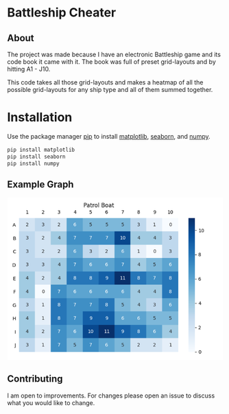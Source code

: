 # Battleship Cheater

## About
The project was made because I have an electronic Battleship game and its code book it came with it. The book was full of preset grid-layouts and by hitting A1 - J10. 

This code takes all those grid-layouts and makes a heatmap of all the possible grid-layouts for any ship type and all of them summed together.  

# Installation

Use the package manager [pip](https://pip.pypa.io/en/stable/) to install [matplotlib](https://pypi.org/project/seaborn/), [seaborn](https://pypi.org/project/matplotlib/), and [numpy](https://pypi.org/project/numpy/).

```
pip install matplotlib
pip install seaborn
pip install numpy
```

## Example Graph
![Patrol Boat Graph](Sources/01_c_heatmap_data.png)


## Contributing
I am open to improvements. For changes please open an issue to discuss what you would like to change.
